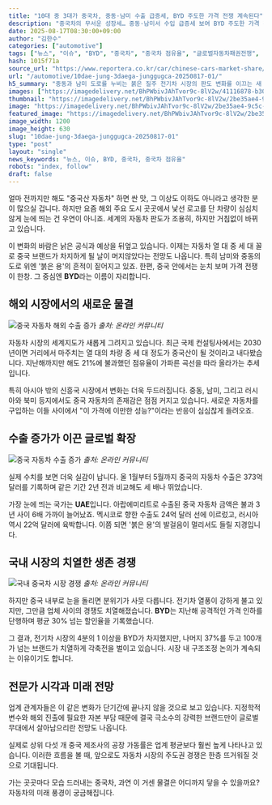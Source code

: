 ```yaml
---
title: "10대 중 3대가 중국차, 중동·남미 수출 급증세, BYD 주도한 가격 전쟁 계속된다"
description: "중국차의 무서운 성장세… 중동·남미서 수입 급증세 보여 BYD 주도한 가격 전쟁도 계속 중 ..."
date: 2025-08-17T08:30:00+09:00
author: "김한수"
categories: ["automotive"]
tags: ["뉴스", "이슈", "BYD", "중국차", "중국차 점유율", "글로벌자동차패권전쟁", "신흥시장수출붐"]
hash: 1015f71a
source_url: "https://www.reportera.co.kr/car/chinese-cars-market-share/"
url: "/automotive/10dae-jung-3daega-junggugca-20250817-01/"
h5_summary: "중동과 남미 도로를 누비는 붉은 질주 전기차 시장의 판도 변화를 이끄는 새 바람"
images: ["https://imagedelivery.net/BhPWbivJAhTvor9c-8lV2w/41116878-b300-4bef-6cf2-b7d7fda67700/public", "https://imagedelivery.net/BhPWbivJAhTvor9c-8lV2w/f94be79a-81be-44f7-f5c0-99a2af97e100/public", "https://imagedelivery.net/BhPWbivJAhTvor9c-8lV2w/57f8ea68-01ad-4b10-b0fc-ad9a93c42900/public", "https://imagedelivery.net/BhPWbivJAhTvor9c-8lV2w/2be35ae4-9c5c-4cec-15fe-046504035f00/public"]
thumbnail: "https://imagedelivery.net/BhPWbivJAhTvor9c-8lV2w/2be35ae4-9c5c-4cec-15fe-046504035f00/public"
image: "https://imagedelivery.net/BhPWbivJAhTvor9c-8lV2w/2be35ae4-9c5c-4cec-15fe-046504035f00/public"
featured_image: "https://imagedelivery.net/BhPWbivJAhTvor9c-8lV2w/2be35ae4-9c5c-4cec-15fe-046504035f00/public"
image_width: 1200
image_height: 630
slug: "10dae-jung-3daega-junggugca-20250817-01"
type: "post"
layout: "single"
news_keywords: "뉴스, 이슈, BYD, 중국차, 중국차 점유율"
robots: "index, follow"
draft: false
---
```


얼마 전까지만 해도 "중국산 자동차" 하면 싼 맛, 그 이상도 이하도 아니라고 생각한 분이 많으실 겁니다. 하지만 요즘 해외 주요 도시 곳곳에서 낯선 로고를 단 차량이 심심치 않게 눈에 띄는 건 우연이 아니죠. 세계의 자동차 판도가 조용히, 하지만 거침없이 바뀌고 있습니다.

이 변화의 바람은 낡은 공식과 예상을 뒤엎고 있습니다. 이제는 자동차 열 대 중 세 대 꼴로 중국 브랜드가 차지하게 될 날이 머지않았다는 전망도 나옵니다. 특히 남미와 중동의 도로 위엔 '붉은 용'의 흔적이 짙어지고 있죠. 한편, 중국 안에서는 눈치 보며 가격 전쟁이 한창. 그 중심엔 **BYD**라는 이름이 자리합니다.

## 해외 시장에서의 새로운 물결

![중국 자동차 해외 수출 증가](https://imagedelivery.net/BhPWbivJAhTvor9c-8lV2w/41116878-b300-4bef-6cf2-b7d7fda67700/public)
*출처: 온라인 커뮤니티*


자동차 시장의 세계지도가 새롭게 그려지고 있습니다. 최근 국제 컨설팅사에서는 2030년이면 거리에서 마주치는 열 대의 차량 중 세 대 정도가 중국산이 될 것이라고 내다봤습니다. 지난해까지만 해도 21%에 불과했던 점유율이 가파른 곡선을 따라 올라가는 추세입니다.

특히 아시아 밖의 신흥국 시장에서 변화는 더욱 두드러집니다. 중동, 남미, 그리고 러시아와 북미 등지에서도 중국 자동차의 존재감은 점점 커지고 있습니다. 새로운 자동차를 구입하는 이들 사이에서 "이 가격에 이만한 성능?"이라는 반응이 심심찮게 들려오죠.

## 수출 증가가 이끈 글로벌 확장

![중국 자동차 수출 증가](https://imagedelivery.net/BhPWbivJAhTvor9c-8lV2w/57f8ea68-01ad-4b10-b0fc-ad9a93c42900/public)
*출처: 온라인 커뮤니티*


실제 수치를 보면 더욱 실감이 납니다. 올 1월부터 5월까지 중국의 자동차 수출은 373억 달러를 기록하며 같은 기간 2년 전과 비교해도 세 배나 뛰었습니다.

가장 눈에 띄는 국가는 **UAE**입니다. 아랍에미리트로 수출된 중국 자동차 금액은 불과 3년 사이 6배 가까이 늘어났죠. 멕시코로 향한 수출도 24억 달러 선에 이르렀고, 러시아 역시 22억 달러에 육박합니다. 이쯤 되면 '붉은 용'의 발걸음이 멀리서도 들릴 지경입니다.

## 국내 시장의 치열한 생존 경쟁

![국내 중국차 시장 경쟁](https://imagedelivery.net/BhPWbivJAhTvor9c-8lV2w/f94be79a-81be-44f7-f5c0-99a2af97e100/public)
*출처: 온라인 커뮤니티*


하지만 중국 내부로 눈을 돌리면 분위기가 사뭇 다릅니다. 전기차 열풍이 강하게 불고 있지만, 그만큼 업체 사이의 경쟁도 치열해졌습니다. **BYD**는 지난해 공격적인 가격 인하를 단행하며 평균 30% 넘는 할인율을 기록했습니다.

그 결과, 전기차 시장의 4분의 1 이상을 BYD가 차지했지만, 나머지 37%를 두고 100개가 넘는 브랜드가 치열하게 각축전을 벌이고 있습니다. 시장 내 구조조정 논의가 계속되는 이유이기도 합니다.

## 전문가 시각과 미래 전망

업계 관계자들은 이 같은 변화가 단기간에 끝나지 않을 것으로 보고 있습니다. 지정학적 변수와 해외 진출에 필요한 자본 부담 때문에 결국 극소수의 강력한 브랜드만이 글로벌 무대에서 살아남으리란 전망도 나옵니다.

실제로 상위 다섯 개 중국 제조사의 공장 가동률은 업계 평균보다 훨씬 높게 나타나고 있습니다. 이러한 흐름을 볼 때, 앞으로도 자동차 시장의 주도권 경쟁은 한층 뜨거워질 것으로 기대됩니다.

가는 곳곳마다 모습 드러내는 중국차, 과연 이 거센 물결은 어디까지 닿을 수 있을까요? 자동차의 미래 풍경이 궁금해집니다.